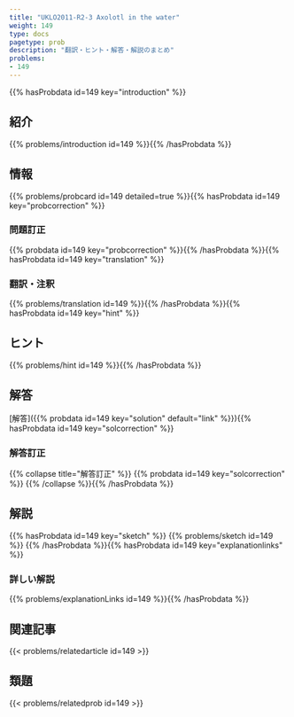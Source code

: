 ```yaml
---
title: "UKLO2011-R2-3 Axolotl in the water"
weight: 149
type: docs
pagetype: prob
description: "翻訳・ヒント・解答・解説のまとめ"
problems: 
- 149
---
```


{{% hasProbdata id=149 key="introduction" %}}

## 紹介

{{% problems/introduction id=149 %}}{{% /hasProbdata %}}

## 情報

{{% problems/probcard id=149 detailed=true %}}{{% hasProbdata id=149 key="probcorrection" %}}

### 問題訂正

{{% probdata id=149 key="probcorrection" %}}{{% /hasProbdata %}}{{% hasProbdata id=149 key="translation" %}}

### 翻訳・注釈

{{% problems/translation id=149 %}}{{% /hasProbdata %}}{{% hasProbdata id=149 key="hint" %}}

## ヒント

{{% problems/hint id=149 %}}{{% /hasProbdata %}}

## 解答

[解答]({{% probdata id=149 key="solution" default="link" %}}){{% hasProbdata id=149 key="solcorrection" %}}

### 解答訂正

{{% collapse title="解答訂正" %}}
{{% probdata id=149 key="solcorrection" %}}
{{% /collapse %}}{{% /hasProbdata %}}

## 解説

{{% hasProbdata id=149 key="sketch" %}}
{{% problems/sketch id=149 %}}
{{% /hasProbdata %}}{{% hasProbdata id=149 key="explanationlinks" %}}

### 詳しい解説

{{% problems/explanationLinks id=149 %}}{{% /hasProbdata %}}

## 関連記事

{{< problems/relatedarticle id=149 >}}

## 類題

{{< problems/relatedprob id=149 >}}
